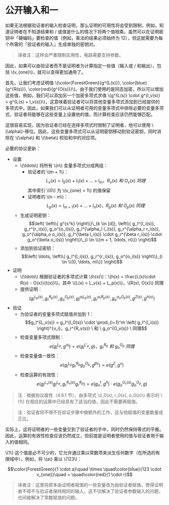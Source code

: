 # 公开输入和一

如果无法根据验证者的输入检查证明，那么证明的可用性将会受到限制，例如，知道证明者在不知道结果和 / 或值是什么的情况下将两个值相乘。虽然可以在证明密钥中「硬编码」要检查的值（例如，乘法的结果必须始终为 12），但这就需要为每个所需的「验证者的输入」生成单独的密钥对。

> 译者注：这样会严重限制实用性，电路需要支持参数。

因此，如果可以由验证者而不是证明者为计算指定一些值（输入或 / 和输出），包括 \\(v_{one}\\)，就可以变得更加通用了。

首先，让我们考虑证明值 \\(\color{ForestGreen}{g^{L(s)}}, \color{blue}{g^{R(s)}}, \color{red}{g^{O(s)}}\\)。由于我们使用的是同态加密，所以可以增加这些值，例如，我们可以添加另一个加密多项式求值 \\(g^{L(s)} \cdot g^{l_v(s)} = g^{L(s) + l_v(s)}\\)，这意味着验证者可以将其他变量多项式添加到已经提供的多项式中。因此，如果我们可以从证明者可用的变量多项式中排除必要的变量多项式，验证者将能够在这些变量上设置他的值，而计算检查应该仍然能够匹配。

这很容易实现，因为验证者已经在选择多项式时限制了证明者，他可以使用 \\(\alpha\\)-移位。因此，这些变量多项式可以从证明密钥移动到验证密钥，同时消除在 \\(\alpha\\) 和 \\(\beta\\) 校验和中的对应项。

必要的协议更新：

* 设置
  * \\(\ldots\\) 将所有 \\(n\\) 变量多项式分成两组：
    * 验证者的 \\(m + 1\\)：
      $$L_v(x) = l_0(x) + l_1(x) + \ldots + l_m，R_v(x) \ 和 \ O_v(x) \ 同理$$
      其中索引 \\(0\\) 为 \\(v_{one} = 1\\) 的值保留
    * 证明者的 \\(n - m\\)：
      $$L_p(x) = l_{m+1}(x) + \ldots+ l_n(x)，R_p(x) \ 和 \ O_p(x) \ 同理$$
  * 生成证明密钥：
    $$\left( \left\\{ g^{s^k} \right\\}\_{k \in [d]}, \left\\{ g_l^{l_i(s)}, g_r^{r_i(s)}, g_o^{o_i(s)}, g_l^{\alpha_l l_i(s)}, g_r^{\alpha_r r_i(s)}, g_o^{\alpha_o o_i(s)}, g_l^{\beta l_i(s)} \cdot g_r^{\beta r_i(s)} \cdot g_o^{\beta o_i(s)} \right\\}\_{i \in \\{m + 1, \ldots, n\\}} \right)$$
  * 添加到验证密钥：
    $$\left( \ldots, \left\\{ g_l^{l_i(s)}, g_r^{r_i(s)}, g_o^{o_i(s)} \right\\}_{i \in \\{0, \ldots, m\\}} \right)$$
* 证明
  * \\(\ldots\\) 根据验证者的多项式计算 \\(h(x)\\)：\\(h(x) = \frac{L(x)\cdot R(x) - O(x)}{t(x)}\\)，其中 \\(L(x) = L_v(x) + L_p(x)\\)，\\(R(x), O(x)\\) 同理
  * 提供证明：
    $$\left( g_l^{L_p(s)}, g_r^{R_p(s)}, g_o^{O_p(s)}, g_l^{\alpha_l L_p(s)}, g_r^{\alpha_r R_p(s)}, g_o^{\alpha_o O_p(s)}, g^{Z(s)}, g^{h(s)} \right)$$
* 验证
  * 为验证者的变量多项式赋值并加到 1：
    $$g_l^{L_v(s)} = g_l^{l_0(s)} \cdot \prod_{i=1}^m \left( g_l^{l_i(s)} \right)^{v_i}，g_r^{R_v(s)} \ 和 \ g_o^{O_v(s)} \ 同理$$
  * 检查变量多项式限制：
    $$e\left( g_l^{L_p}, g^{\alpha_l} \right) = e\left( g_l^{L'_p}, g \right)，g_r^{R_p} \ 和 \ g_o^{O_p} \ 同理$$
  * 检查变量值一致性：
    $$e\left( g_l^{L_p} g_r^{R_p} g_o^{O_p}, g^{\beta \gamma} \right) = e\left( g^{Z}, g^{\gamma} \right)$$
  * 检查运算的有效性：
    $$e\left( g_l^{L_v(s)} g_l^{L_p}, g_r^{R_v(s)} g_r^{R_p} \right) = e\left( g_o^{t}, g^{h} \right) \cdot e\left( g_o^{O_v(s)} g_o^{O_p}, g \right)$$

> 注：根据协议属性（4.6.1 节），由多项式 \\(l_0(x), r_0(x), o_0(x)\\) 表示的 \\(1\\) 在相应的运算中已经具有了适当的值，因此不需要再赋值。

[](ignored)

> 注：验证者将不得不在验证步骤中做额外的工作，这与他赋值的变量数量成正比。

实际上，这将证明者的一些变量交到了验证者的手中，同时仍然保持等式的平衡。因此，运算的有效性检查应该仍然成立，但前提是证明者使用的值与验证者用于输入的值相同。

\\(1\\) 这个值是必不可少的，它允许通过乘以常数项来派生任何数字（在所选的有限域中），例如，将 \\(a\\) 乘以 \\(123\\)：

$$\color{ForestGreen}{1 \cdot a}\quad \times \quad\color{blue}{123 \cdot v_{one}}\quad = \quad\color{red}{1 \cdot r}$$

> 译者注：这里将原本由证明者赋值的一些变量改为由验证者赋值，使得证明者不得不与验证者保持相同的输入。这不仅解决了验证者参数输入的问题，也间接解决了常数赋值的问题。
